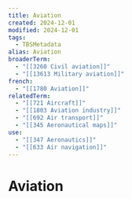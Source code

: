```yaml
---
title: Aviation
created: 2024-12-01
modified: 2024-12-01
tags:
  - TBSMetadata
alias: Aviation
broaderTerm:
  - "[[3260 Civil aviation]]"
  - "[[13613 Military aviation]]"
french:
  - "[[1780 Aviation]]"
relatedTerm:
  - "[[721 Aircraft]]"
  - "[[1803 Aviation industry]]"
  - "[[692 Air transport]]"
  - "[[345 Aeronautical maps]]"
use:
  - "[[347 Aeronautics]]"
  - "[[633 Air navigation]]"
---
```

# Aviation
